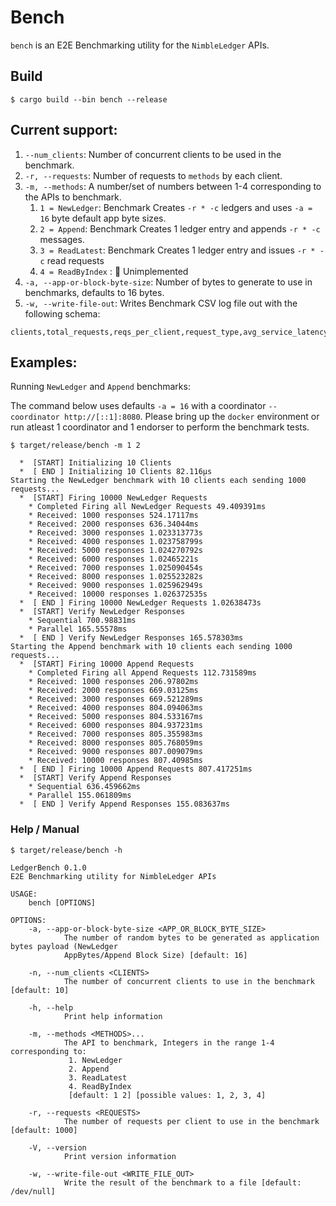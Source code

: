 # Bench

`bench` is an E2E Benchmarking utility for the `NimbleLedger` APIs.

## Build

```shell
$ cargo build --bin bench --release
```

## Current support:

1. `--num_clients`: Number of concurrent clients to be used in the benchmark.
2. `-r, --requests`: Number of requests to `methods` by each client.
3. `-m, --methods`: A number/set of numbers between 1-4 corresponding to the APIs to benchmark.
   1. `1 = NewLedger`: Benchmark Creates `-r * -c` ledgers and uses `-a = 16` byte default app byte sizes.
   2. `2 = Append`: Benchmark Creates 1 ledger entry and appends `-r * -c` messages.
   3. `3 = ReadLatest`: Benchmark Creates 1 ledger entry and issues `-r * -c` read requests
   4. `4 = ReadByIndex` : :no_entry_sign: Unimplemented
4. `-a, --app-or-block-byte-size`: Number of bytes to generate to use in benchmarks, defaults to 16 bytes.
5. `-w, --write-file-out`: Writes Benchmark CSV log file out with the following schema:

```log
clients,total_requests,reqs_per_client,request_type,avg_service_latency,service_throughput,verification_throughput
```

## Examples:

Running `NewLedger` and `Append` benchmarks:

The command below uses defaults `-a = 16` with a coordinator `--coordinator http://[::1]:8080`.
Please bring up the `docker` environment or run atleast 1 coordinator and 1 endorser to perform the benchmark tests. 

```shell
$ target/release/bench -m 1 2

  *  [START] Initializing 10 Clients
  *  [ END ] Initializing 10 Clients 82.116µs
Starting the NewLedger benchmark with 10 clients each sending 1000 requests...
  *  [START] Firing 10000 NewLedger Requests
    * Completed Firing all NewLedger Requests 49.409391ms
    * Received: 1000 responses 524.17117ms
    * Received: 2000 responses 636.34044ms
    * Received: 3000 responses 1.023313773s
    * Received: 4000 responses 1.023758799s
    * Received: 5000 responses 1.024270792s
    * Received: 6000 responses 1.02465221s
    * Received: 7000 responses 1.025090454s
    * Received: 8000 responses 1.025523282s
    * Received: 9000 responses 1.025962949s
    * Received: 10000 responses 1.026372535s
  *  [ END ] Firing 10000 NewLedger Requests 1.02638473s
  *  [START] Verify NewLedger Responses
    * Sequential 700.98831ms
    * Parallel 165.55578ms
  *  [ END ] Verify NewLedger Responses 165.578303ms
Starting the Append benchmark with 10 clients each sending 1000 requests...
  *  [START] Firing 10000 Append Requests
    * Completed Firing all Append Requests 112.731589ms
    * Received: 1000 responses 206.97802ms
    * Received: 2000 responses 669.03125ms
    * Received: 3000 responses 669.521289ms
    * Received: 4000 responses 804.094063ms
    * Received: 5000 responses 804.533167ms
    * Received: 6000 responses 804.937231ms
    * Received: 7000 responses 805.355983ms
    * Received: 8000 responses 805.768059ms
    * Received: 9000 responses 807.009079ms
    * Received: 10000 responses 807.40985ms
  *  [ END ] Firing 10000 Append Requests 807.417251ms
  *  [START] Verify Append Responses
    * Sequential 636.459662ms
    * Parallel 155.061809ms
  *  [ END ] Verify Append Responses 155.083637ms
```

### Help / Manual
```shell
$ target/release/bench -h

LedgerBench 0.1.0
E2E Benchmarking utility for NimbleLedger APIs

USAGE:
    bench [OPTIONS]

OPTIONS:
    -a, --app-or-block-byte-size <APP_OR_BLOCK_BYTE_SIZE>
            The number of random bytes to be generated as application bytes payload (NewLedger
            AppBytes/Append Block Size) [default: 16]

    -n, --num_clients <CLIENTS>
            The number of concurrent clients to use in the benchmark [default: 10]

    -h, --help
            Print help information

    -m, --methods <METHODS>...
            The API to benchmark, Integers in the range 1-4 corresponding to:
             1. NewLedger
             2. Append
             3. ReadLatest
             4. ReadByIndex
             [default: 1 2] [possible values: 1, 2, 3, 4]

    -r, --requests <REQUESTS>
            The number of requests per client to use in the benchmark [default: 1000]

    -V, --version
            Print version information

    -w, --write-file-out <WRITE_FILE_OUT>
            Write the result of the benchmark to a file [default: /dev/null]
```
